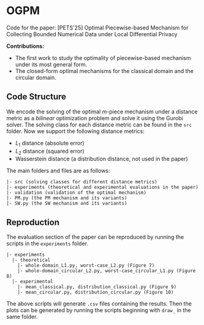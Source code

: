# OGPM

Code for the paper: [PETS'25] Optimal Piecewise-based Mechanism for Collecting Bounded Numerical Data under Local Differential Privacy

**Contributions:** 

* The first work to study the optimality of piecewise-based mechanism under its most general form.
* The closed-form optimal mechanisms for the classical domain and the circular domain.

## Code Structure

We encode the solving of the optimal $m$-piece mechanism under a distance metric as a *bilinear* optimization problem 
and solve it using the Gurobi solver.
The solving class for each distance metric can be found in the `src` folder.
Now we support the following distance metrics:
- $L_1$ distance (absolute error)
- $L_2$ distance (squared error)
- Wasserstein distance (a distribution distance, not used in the paper)

The main folders and files are as follows:

```
|- src (solving classes for different distance metrics)
|- experiments (theoretical and experimental evaluations in the paper)
|- validation (validation of the optimal mechanism)
|- PM.py (the PM mechanism and its variants)
|- SW.py (the SW mechanism and its variants)
```

## Reproduction 

The evaluation section of the paper can be reproduced by running the scripts in the `experiments` folder.

```
|- experiments
  |- theoretical
    |- whole-domain_L1.py, worst-case_L2.py (Figure 7)
    |- whole-domain_circular_L2.py, worst-case_circular_L1.py (Figure 8)
  |- experimental
    |- mean_classical.py, distribution_classical.py (Figure 9)
    |- mean_circular.py, distribution_circular.py (Figure 10)
```

The above scripts will generate `.csv` files containing the results.
Then the plots can be generated by running the scripts beginning with `draw_` in the same folder.

